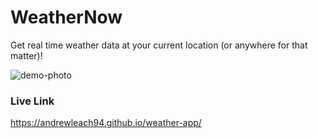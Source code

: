 # WeatherNow
Get real time weather data at your current location (or anywhere for that matter)!

![demo-photo](dist/src/images/demo.jpg)

### Live Link
https://andrewleach94.github.io/weather-app/